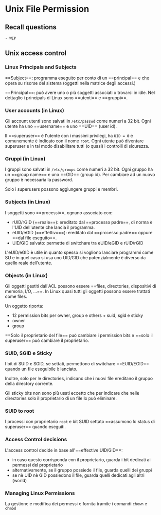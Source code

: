 # Unix File Permission

## Recall questions
    - WIP

## Unix access control

### Linux Principals and Subjects

==Subject==: programma eseguito per conto di un ==principal== e che opera su risorse del sistema (oggetti nella matrice degli accessi.)

==Principal==: può avere uno o più soggetti associati o trovarsi in idle.
Nel dettaglio i principals di Linux sono ==utenti== e ==gruppi==.

### User accounts (in Linux)

Gli account utenti sono salvati in `/etc/passwd` come numeri a 32 bit.
Ogni utente ha uno ==username== e uno ==UID== (user id).

Il ==superuser== è l'utente con i massimi privilegi, ha `UID = 0` e comunemente è indicato con il nome `root`. Ogni utente può diventare superuser e in tal modo disabilitare tutti (o quasi) i controlli di sicurezza.

### Gruppi (in Linux)

I gruppi sono salvati in `/etc/groups` come numeri a 32 bit.
Ogni gruppo ha un ==group name== e uno ==GID== (group id).
Per cambiare ad un nuovo gruppo è necessaria la password.

Solo i superusers possono aggiungere gruppi e membri.

### Subjects (in Linux)

I soggetti sono ==processi==, ognuno associato con:
- rUID/rGID (==reale==): ereditato dal ==processo padre==, di norma è l'UID dell'utente che lancia il programma.
- eUID/eGID (==effettivo==): ereditato dal ==processo padre== oppure ==dal file eseguito==.
- UID/GID salvato: permette di switchare tra eUID/eGID e rUID/rGID

L'eUID/eGID è utile in quanto spesso si vogliono lanciare programmi come SU e in quel caso si usa uno UID/GID che potenzialmente è diverso da quello reale dell'utente.

### Objects (in Linux)

Gli oggetti gestiti dall'ACL possono essere ==files, directories, dispositivi di memoria, I/O, $\ldots$==.
In Linux quasi tutti gli oggetti possono essere trattati come files.

Un oggetto riporta:
- 12 permission bits per owner, group e others + suid, sgid e sticky
- owner
- group 

==Solo il proprietario del file== può cambiare i permission bits e ==solo il superuser== può cambiare il proprietario.

### SUID, SGID e Sticky

I bit di SUID e SGID, se settati, permettono di switchare ==EUID/EGID== quando un file eseguibile è lanciato.

Inoltre, solo per le directories, indicano che i nuovi file ereditano il gruppo della directory corrente.

Gli sticky bits non sono più usati eccetto che per indicare che nelle directories solo il proprietario di un file lo può eliminare. 

### SUID to root

I processi con proprietario `root` e bit SUID settato ==assumono lo status di superuser== quando eseguiti.

### Access Control decisions

L'access control decide in base all'==effective UID/GID==:
- in caso questo corrisponda con il proprietario, guarda i bit dedicati ai permessi del proprietario
- alternativamente, se il gruppo possiede il file, guarda quelli dei gruppi
- se nè UID nè GID possiedono il file, guarda quelli dedicati agli altri (world)

### Managing Linux Permissions

La gestione e modifica dei permessi è fornita tramite i comandi `chown` e `chmod`